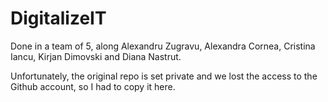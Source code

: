 # DigitalizeIT

Done in a team of 5, along Alexandru Zugravu, Alexandra Cornea, Cristina Iancu, Kirjan Dimovski and Diana Nastrut. 

Unfortunately, the original repo is set private and we lost the access to the Github account, so I had to copy it here.
